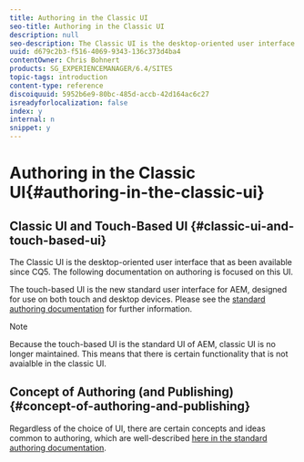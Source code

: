 ```yaml
---
title: Authoring in the Classic UI
seo-title: Authoring in the Classic UI
description: null
seo-description: The Classic UI is the desktop-oriented user interface that as been available since CQ5. The following documentation on authoring is focused on this UI. The touch-based UI is the new standard user interface for AEM, designed for use on both touch and desktop devices. Please see the standard authoring documentation for further information. 
uuid: d679c2b3-f516-4069-9343-136c373d4ba4
contentOwner: Chris Bohnert
products: SG_EXPERIENCEMANAGER/6.4/SITES
topic-tags: introduction
content-type: reference
discoiquuid: 5952b6e9-80bc-485d-accb-42d164ac6c27
isreadyforlocalization: false
index: y
internal: n
snippet: y
---
```


# Authoring in the Classic UI{#authoring-in-the-classic-ui}

## Classic UI and Touch-Based UI {#classic-ui-and-touch-based-ui}

The Classic UI is the desktop-oriented user interface that as been available since CQ5. The following documentation on authoring is focused on this UI.

The touch-based UI is the new standard user interface for AEM, designed for use on both touch and desktop devices. Please see the [standard authoring documentation](../../authoring/using/author.md) for further information.

>[!NOTE]
>
>Because the touch-based UI is the standard UI of AEM, classic UI is no longer maintained. This means that there is certain functionality that is not avaialble in the classic UI.

## Concept of Authoring (and Publishing) {#concept-of-authoring-and-publishing}

Regardless of the choice of UI, there are certain concepts and ideas common to authoring, which are well-described [here in the standard authoring documentation](../../authoring/using/author.md#main-pars-title).
